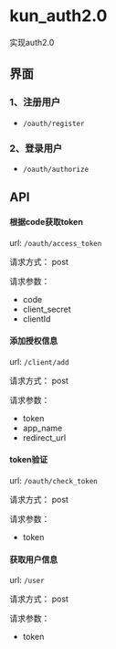 # kun_auth2.0

实现auth2.0


## 界面

### 1、注册用户

- `/oauth/register`


### 2、登录用户

- `/oauth/authorize`

## API

#### 根据code获取token

url: `/oauth/access_token`

请求方式： post

请求参数：
- code
- client_secret
- clientId


#### 添加授权信息

url: `/client/add`

请求方式： post

请求参数：
- token
- app_name
- redirect_url


#### token验证

url: `/oauth/check_token`

请求方式： post

请求参数：
- token


#### 获取用户信息

url: `/user`

请求方式： post

请求参数：
- token

